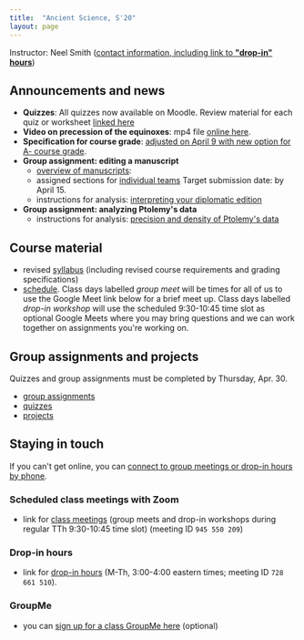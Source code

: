 ```yaml
---
title:  "Ancient Science, S'20"
layout: page
---
```



Instructor: Neel Smith ([contact information, including link to **"drop-in" hours**](http://neelsmith.info/holycross/contact/))


## Announcements and news


- **Quizzes**:  All quizzes now available on Moodle.  Review material for each quiz or worksheet [linked here](quizzes/)
- **Video on precession of the equinoxes**: mp4 file [online here](videos/precession.mp4).
- **Specification for course grade**:  [adjusted on April 9 with new option for A- course grade](syllabus/2_requirements/).
- **Group assignment: editing a manuscript**
    - [overview of manuscripts](labs/editing/):  
    - assigned sections for [individual teams](labs/editing/assignments/) Target submission date: by April 15.
    - instructions for analysis: [interpreting your diplomatic edition](labs/ms_evidence/)
- **Group assignment: analyzing Ptolemy's data**
   - instructions for analysis: [precision and density of Ptolemy's data](labs/ptolemy-geo/precision/)


## Course material

- revised [syllabus](syllabus/) (including revised course requirements and grading specifications)
- [schedule](schedule/).  Class days labelled *group meet* will be times for all of us to use the Google Meet link below for a brief meet up.  Class days labelled *drop-in workshop* will use the scheduled 9:30-10:45 time slot as optional Google Meets where you may bring questions and we can work together on assignments you're working on.


## Group assignments and projects

Quizzes and group assignments must be completed by Thursday, Apr. 30.

- [group assignments](labs/)
- [quizzes](quizzes/)
- [projects](projects/)



## Staying in touch

If you can't get online, you can [connect to group meetings or drop-in hours by phone](phone-option/).


### Scheduled class meetings with Zoom

-  link for [class meetings](https://holycross.zoom.us/j/945550209) (group meets and drop-in workshops during regular TTh 9:30-10:45 time slot) (meeting ID `945 550 209`)


### Drop-in hours

-  link for [drop-in hours](https://holycross.zoom.us/j/728661510) (M-Th, 3:00-4:00 eastern times; meeting ID `728 661 510`).  



### GroupMe

- you can [sign up for a class GroupMe here](https://groupme.com/join_group/58684193/ICdBp5hx) (optional)
